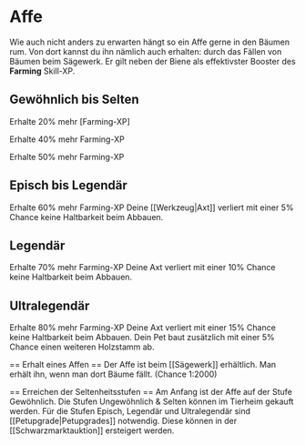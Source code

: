 # Affe

Wie auch nicht anders zu erwarten hängt so ein Affe gerne in den Bäumen rum. Von dort kannst du ihn nämlich auch erhalten: durch das Fällen von Bäumen beim Sägewerk. Er gilt neben der Biene als effektivster Booster des **Farming** Skill-XP.

## Gewöhnlich bis Selten
Erhalte 20% mehr [Farming-XP]

Erhalte 40% mehr
Farming-XP

Erhalte 50% mehr
Farming-XP

## Episch bis Legendär

Erhalte 60% mehr
Farming-XP
Deine [[Werkzeug|Axt]] verliert mit einer 
5% Chance keine Haltbarkeit beim Abbauen.
## Legendär
Erhalte 70% mehr
Farming-XP
Deine Axt verliert mit einer 10% Chance keine Haltbarkeit beim Abbauen.

## Ultralegendär
Erhalte 80% mehr
Farming-XP
Deine Axt verliert mit einer 15% Chance keine Haltbarkeit beim Abbauen.
Dein Pet baut zusätzlich mit einer 5% Chance einen weiteren Holzstamm ab.

== Erhalt eines Affen ==
Der Affe ist beim [[Sägewerk]] erhältlich. Man erhält ihn, wenn man dort Bäume fällt. (Chance 1:2000)

== Erreichen der Seltenheitsstufen ==
Am Anfang ist der Affe auf der Stufe Gewöhnlich. Die Stufen Ungewöhnlich & Selten können im Tierheim gekauft werden. Für die Stufen Episch, Legendär und Ultralegendär sind [[Petupgrade|Petupgrades]] notwendig. Diese können in der [[Schwarzmarktauktion]] ersteigert werden.

